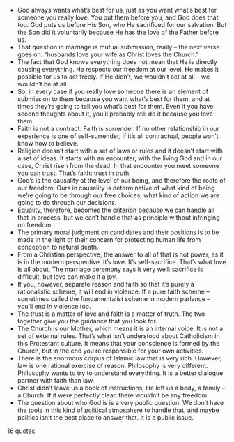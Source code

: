  - God always wants what’s best for us, just as you want what’s best for someone you really love. You put them before you, and God does that too. God puts us before His Son, who He sacrificed for our salvation. But the Son did it voluntarily because He has the love of the Father before us.
 - That question in marriage is mutual submission, really – the next verse goes on: “husbands love your wife as Christ loves the Church.”
 - The fact that God knows everything does not mean that He is directly causing everything. He respects our freedom at our level. He makes it possible for us to act freely. If He didn’t, we wouldn’t act at all – we wouldn’t be at all.
 - So, in every case if you really love someone there is an element of submission to them because you want what’s best for them, and at times they’re going to tell you what’s best for them. Even if you have second thoughts about it, you’ll probably still do it because you love them.
 - Faith is not a contract. Faith is surrender. If no other relationship in our experience is one of self-surrender, if it’s all contractual, people won’t know how to believe.
 - Religion doesn’t start with a set of laws or rules and it doesn’t start with a set of ideas. It starts with an encounter, with the living God and in our case, Christ risen from the dead. In that encounter you meet someone you can trust. That’s faith: trust in truth.
 - God’s is the causality at the level of our being, and therefore the roots of our freedom. Ours in causality is determinative of what kind of being we’re going to be through our free choices, what kind of action we are going to do through our decisions.
 - Equality, therefore, becomes the criterion because we can handle all that in process, but we can’t handle that as principle without infringing on freedom.
 - The primary moral judgment on candidates and their positions is to be made in the light of their concern for protecting human life from conception to natural death.
 - From a Christian perspective, the answer to all of that is not power, as it is in the modern perspective. It’s love. It’s self-sacrifice. That’s what love is all about. The marriage ceremony says it very well: sacrifice is difficult, but love can make it a joy.
 - If you, however, separate reason and faith so that it’s purely a rationalistic scheme, it will end in violence. If a pure faith scheme – sometimes called the fundamentalist scheme in modern parlance – you’ll end in violence too.
 - The trust is a matter of love and faith is a matter of truth. The two together give you the guidance that you look for.
 - The Church is our Mother, which means it is an internal voice. It is not a set of external rules. That’s what isn’t understood about Catholicism in this Protestant culture. It means that your conscience is formed by the Church, but in the end you’re responsible for your own activities.
 - There is the enormous corpus of Islamic law that is very rich. However, law is one rational exercise of reason. Philosophy is very different. Philosophy wants to try to understand everything. It is a better dialogue partner with faith than law.
 - Christ didn’t leave us a book of instructions; He left us a body, a family – a Church. If it were perfectly clear, there wouldn’t be any freedom.
 - The question about who God is is a very public question. We don’t have the tools in this kind of political atmosphere to handle that, and maybe politics isn’t the best place to answer that. It is a public issue.

16 quotes